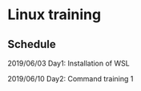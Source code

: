 # Linux training

## Schedule
2019/06/03 Day1: Installation of WSL

2019/06/10 Day2: Command training 1
